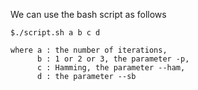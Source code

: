 We can use the bash script as follows

```
$./script.sh a b c d

where a : the number of iterations,
      b : 1 or 2 or 3, the parameter -p,
      c : Hamming, the parameter --ham,
      d : the parameter --sb 
```
